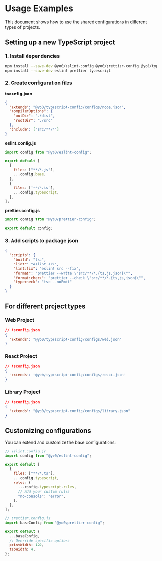# Usage Examples

This document shows how to use the shared configurations in different types of projects.

## Setting up a new TypeScript project

### 1. Install dependencies

```bash
npm install --save-dev @yo0/eslint-config @yo0/prettier-config @yo0/typescript-config
npm install --save-dev eslint prettier typescript
```

### 2. Create configuration files

**tsconfig.json**

```json
{
  "extends": "@yo0/typescript-config/configs/node.json",
  "compilerOptions": {
    "outDir": "./dist",
    "rootDir": "./src"
  },
  "include": ["src/**/*"]
}
```

**eslint.config.js**

```javascript
import config from "@yo0/eslint-config";

export default [
  {
    files: ["**/*.js"],
    ...config.base,
  },
  {
    files: ["**/*.ts"],
    ...config.typescript,
  },
];
```

**prettier.config.js**

```javascript
import config from "@yo0/prettier-config";

export default config;
```

### 3. Add scripts to package.json

```json
{
  "scripts": {
    "build": "tsc",
    "lint": "eslint src",
    "lint:fix": "eslint src --fix",
    "format": "prettier --write \"src/**/*.{ts,js,json}\"",
    "format:check": "prettier --check \"src/**/*.{ts,js,json}\"",
    "typecheck": "tsc --noEmit"
  }
}
```

## For different project types

### Web Project

```json
// tsconfig.json
{
  "extends": "@yo0/typescript-config/configs/web.json"
}
```

### React Project

```json
// tsconfig.json
{
  "extends": "@yo0/typescript-config/configs/react.json"
}
```

### Library Project

```json
// tsconfig.json
{
  "extends": "@yo0/typescript-config/configs/library.json"
}
```

## Customizing configurations

You can extend and customize the base configurations:

```javascript
// eslint.config.js
import config from "@yo0/eslint-config";

export default [
  {
    files: ["**/*.ts"],
    ...config.typescript,
    rules: {
      ...config.typescript.rules,
      // Add your custom rules
      "no-console": "error",
    },
  },
];
```

```javascript
// prettier.config.js
import baseConfig from "@yo0/prettier-config";

export default {
  ...baseConfig,
  // Override specific options
  printWidth: 120,
  tabWidth: 4,
};
```

